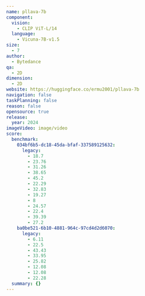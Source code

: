 ```yaml
---
name: pllava-7b
component:
  vision:
    - CLIP ViT-L/14
  language:
    - Vicuna-7B-v1.5
size:
  - 7
author:
  - Bytedance
qa:
  - 2D
dimension:
  - 2D
website: https://huggingface.co/ermu2001/pllava-7b
navigation: false
taskPlanning: false
reason: false
opensource: true
release:
  year: 2024
imageVideo: image/video
score:
  benchmark:
    034bf6b5-dc18-45da-bfaf-337589125632:
      legacy:
        - 18.7
        - 23.76
        - 31.26
        - 38.65
        - 45.2
        - 22.29
        - 32.83
        - 19.27
        - 8
        - 24.57
        - 22.4
        - 39.39
        - 27.2
    ba0be521-6b10-4881-964c-97cd4d2d6070:
      legacy:
        - 6.11
        - 22.5
        - 43.43
        - 33.95
        - 25.82
        - 12.08
        - 12.08
        - 22.28
  summary: {}
---
```

